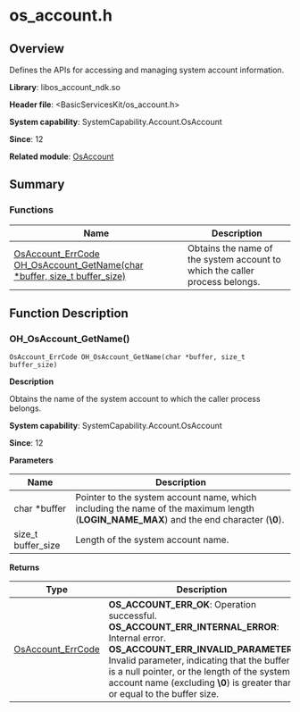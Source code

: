 # os_account.h

## Overview

Defines the APIs for accessing and managing system account information.

**Library**: libos_account_ndk.so

**Header file**: <BasicServicesKit/os_account.h>

**System capability**: SystemCapability.Account.OsAccount

**Since**: 12

**Related module**: [OsAccount](capi-osaccount.md)

## Summary

### Functions

| Name| Description|
| -- | -- |
| [OsAccount_ErrCode OH_OsAccount_GetName(char *buffer, size_t buffer_size)](#oh_osaccount_getname) | Obtains the name of the system account to which the caller process belongs.|

## Function Description

### OH_OsAccount_GetName()

```
OsAccount_ErrCode OH_OsAccount_GetName(char *buffer, size_t buffer_size)
```

**Description**

Obtains the name of the system account to which the caller process belongs.

**System capability**: SystemCapability.Account.OsAccount

**Since**: 12


**Parameters**

| Name| Description|
| -- | -- |
| char *buffer | Pointer to the system account name, which including the name of the maximum length (**LOGIN_NAME_MAX**) and the end character (**\0**).|
| size_t buffer_size | Length of the system account name.|

**Returns**

| Type| Description|
| -- | -- |
| [OsAccount_ErrCode](capi-os-account-common-h.md#osaccount_errcode) | **OS_ACCOUNT_ERR_OK**: Operation successful.<br>**OS_ACCOUNT_ERR_INTERNAL_ERROR**: Internal error.<br>**OS_ACCOUNT_ERR_INVALID_PARAMETER**: Invalid parameter, indicating that the buffer is a null pointer, or the length of the system account name (excluding **\0**) is greater than or equal to the buffer size.|
